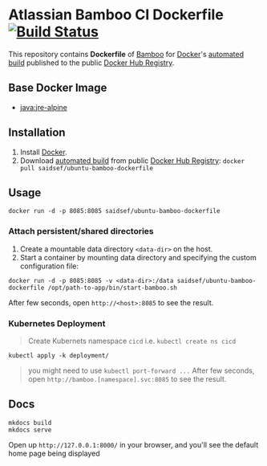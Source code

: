 # Atlassian Bamboo CI Dockerfile [![Build Status](https://travis-ci.org/saidsef/ubuntu-bamboo-dockerfile.svg?branch=master)](https://travis-ci.org/saidsef/ubuntu-bamboo-dockerfile)

This repository contains **Dockerfile** of [Bamboo](https://www.atlassian.com/software/bamboo/download) for [Docker](https://www.docker.com/)'s [automated build](https://registry.hub.docker.com/) published to the public [Docker Hub Registry](https://registry.hub.docker.com/).

## Base Docker Image

* [java:jre-alpine](https://hub.docker.com/_/java/)

## Installation

1. Install [Docker](https://www.docker.com/).
2. Download [automated build](https://registry.hub.docker.com/u/dockerfile/elasticsearch/) from public [Docker Hub Registry](https://registry.hub.docker.com/): `docker pull saidsef/ubuntu-bamboo-dockerfile`

## Usage

```shell
docker run -d -p 8085:8085 saidsef/ubuntu-bamboo-dockerfile
```

### Attach persistent/shared directories

  1. Create a mountable data directory `<data-dir>` on the host.
  2. Start a container by mounting data directory and specifying the custom configuration file:

```shell
docker run -d -p 8085:8085 -v <data-dir>:/data saidsef/ubuntu-bamboo-dockerfile /opt/path-to-app/bin/start-bamboo.sh
```

After few seconds, open `http://<host>:8085` to see the result.

### Kubernetes Deployment

> Create Kubernets namespace `cicd` i.e. `kubectl create ns cicd`

```shell
kubectl apply -k deployment/
```

> you might need to use `kubectl port-forward ...`
After few seconds, open `http://bamboo.[namespace].svc:8085` to see the result.

## Docs

```shell
mkdocs build
mkdocs serve
```

Open up `http://127.0.0.1:8000/` in your browser, and you'll see the default home page being displayed
